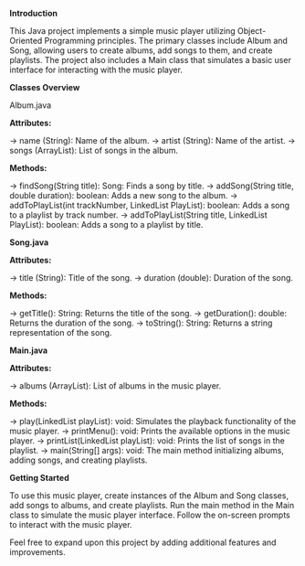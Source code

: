 **Introduction**

This Java project implements a simple music player utilizing Object-Oriented Programming principles. The primary classes include Album and Song, allowing users to create albums, add songs to them, and create playlists. The project also includes a Main class that simulates a basic user interface for interacting with the music player.

**Classes Overview**

Album.java

**Attributes:**

-> name (String): Name of the album.
-> artist (String): Name of the artist.
-> songs (ArrayList<Song>): List of songs in the album.

**Methods:**

-> findSong(String title): Song: Finds a song by title.
-> addSong(String title, double duration): boolean: Adds a new song to the album.
-> addToPlayList(int trackNumber, LinkedList<Song> PlayList): boolean: Adds a song to a playlist by track number.
-> addToPlayList(String title, LinkedList<Song> PlayList): boolean: Adds a song to a playlist by title.

**Song.java**

**Attributes:**

-> title (String): Title of the song.
-> duration (double): Duration of the song.

**Methods:**

-> getTitle(): String: Returns the title of the song.
-> getDuration(): double: Returns the duration of the song.
-> toString(): String: Returns a string representation of the song.

**Main.java**

**Attributes:**

-> albums (ArrayList<Album>): List of albums in the music player.

**Methods:**

-> play(LinkedList<Song> playList): void: Simulates the playback functionality of the music player.
-> printMenu(): void: Prints the available options in the music player.
-> printList(LinkedList<Song> playList): void: Prints the list of songs in the playlist.
-> main(String[] args): void: The main method initializing albums, adding songs, and creating playlists.

**Getting Started**

To use this music player, create instances of the Album and Song classes, add songs to albums, and create playlists. Run the main method in the Main class to simulate the music player interface. Follow the on-screen prompts to interact with the music player.

Feel free to expand upon this project by adding additional features and improvements.
